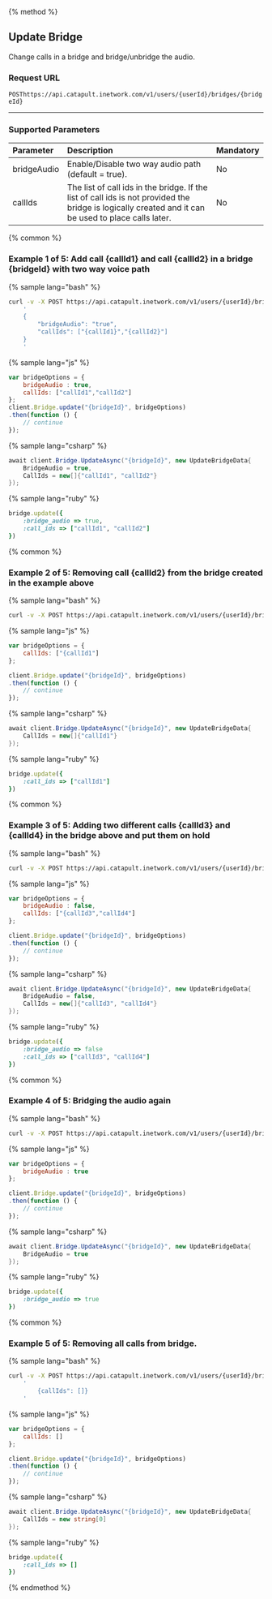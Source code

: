 {% method %}
## Update Bridge
Change calls in a bridge and bridge/unbridge the audio.

### Request URL
<code class="post">POST</code>`https://api.catapult.inetwork.com/v1/users/{userId}/bridges/{bridgeId}`

---

### Supported Parameters

| Parameter   | Description                                                                                                                                          | Mandatory |
|:------------|:-----------------------------------------------------------------------------------------------------------------------------------------------------|:----------|
| bridgeAudio | Enable/Disable two way audio path (default = true).                                                                                                  | No        |
| callIds     | The list of call ids in the bridge. If the list of call ids is not provided the bridge is logically created and it can be used to place calls later. | No        |


{% common %}
### Example 1 of 5: Add call {callId1} and call {callId2} in a bridge {bridgeId} with two way voice path


{% sample lang="bash" %}

```bash
curl -v -X POST https://api.catapult.inetwork.com/v1/users/{userId}/bridges/{bridgeId} -u {token}:{secret} -H "Content-type: application/json" -d
    '
    {
        "bridgeAudio": "true",
        "callIds": ["{callId1}","{callId2}"]
    }
    '
```

{% sample lang="js" %}

```js
var bridgeOptions = {
	bridgeAudio : true,
	callIds: ["callId1","callId2"]
};
client.Bridge.update("{bridgeId}", bridgeOptions)
.then(function () {
	// continue
});
```

{% sample lang="csharp" %}

```csharp
await client.Bridge.UpdateAsync("{bridgeId}", new UpdateBridgeData{
	BridgeAudio = true,
	CallIds = new[]{"callId1", "callId2"}
});
```


{% sample lang="ruby" %}

```ruby
bridge.update({
	:bridge_audio => true,
	:call_ids => ["callId1", "callId2"]
})
```


{% common %}
### Example 2 of 5: Removing call {callId2} from the bridge created in the example above
{% sample lang="bash" %}

```bash
curl -v -X POST https://api.catapult.inetwork.com/v1/users/{userId}/bridges/{bridgeId}	-u {token}:{secret} 	-H "Content-type: application/json" 	-d '{"bridgeAudio": "true", "callIds": ["{callId1}"] }'
```

{% sample lang="js" %}

```js
var bridgeOptions = {
	callIds: ["{callId1"]
};

client.Bridge.update("{bridgeId}", bridgeOptions)
.then(function () {
	// continue
});
```
{% sample lang="csharp" %}

```csharp
await client.Bridge.UpdateAsync("{bridgeId}", new UpdateBridgeData{
	CallIds = new[]{"callId1"}
});
```


{% sample lang="ruby" %}

```ruby
bridge.update({
	:call_ids => ["callId1"]
})
```


{% common %}
### Example 3 of 5: Adding two different calls {callId3} and {callId4} in the bridge above and put them on hold
{% sample lang="bash" %}

```bash
curl -v -X POST https://api.catapult.inetwork.com/v1/users/{userId}/bridges/{bridgeId}	-u {token}:{secret} 	-H "Content-type: application/json" 	-d '{"bridgeAudio": "false", "callIds": ["{callId3}, {callId3}"] }'
```

{% sample lang="js" %}

```js
var bridgeOptions = {
	bridgeAudio : false,
	callIds: ["{callId3","callId4"]
};

client.Bridge.update("{bridgeId}", bridgeOptions)
.then(function () {
	// continue
});
```

{% sample lang="csharp" %}
```csharp
await client.Bridge.UpdateAsync("{bridgeId}", new UpdateBridgeData{
	BridgeAudio = false,
	CallIds = new[]{"callId3", "callId4"}
});
```


{% sample lang="ruby" %}

```ruby
bridge.update({
	:bridge_audio => false
	:call_ids => ["callId3", "callId4"]
})
```


{% common %}
### Example 4 of 5: Bridging the audio again
{% sample lang="bash" %}

```bash
curl -v -X POST https://api.catapult.inetwork.com/v1/users/{userId}/bridges/{bridgeId}	-u {token}:{secret} 	-H "Content-type: application/json" 	-d '{"bridgeAudio": "true"}'
```

{% sample lang="js" %}

```js
var bridgeOptions = {
	bridgeAudio : true
};

client.Bridge.update("{bridgeId}", bridgeOptions)
.then(function () {
	// continue
});
```

{% sample lang="csharp" %}
```csharp
await client.Bridge.UpdateAsync("{bridgeId}", new UpdateBridgeData{
	BridgeAudio = true
});
```


{% sample lang="ruby" %}

```ruby
bridge.update({
	:bridge_audio => true
})
```


{% common %}
### Example 5 of 5: Removing all calls from bridge.
{% sample lang="bash" %}

```bash
curl -v -X POST https://api.catapult.inetwork.com/v1/users/{userId}/bridges/{bridgeId} -u {token}:{secret} -H "Content-type: application/json" -d
    '
        {callIds": []}
    '
```

{% sample lang="js" %}

```js
var bridgeOptions = {
	callIds: []
};

client.Bridge.update("{bridgeId}", bridgeOptions)
.then(function () {
	// continue
});
```

{% sample lang="csharp" %}
```csharp
await client.Bridge.UpdateAsync("{bridgeId}", new UpdateBridgeData{
	CallIds = new string[0]
});
```


{% sample lang="ruby" %}

```ruby
bridge.update({
	:call_ids => []
})
```

{% endmethod %}
